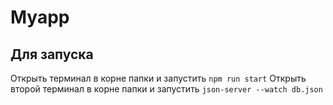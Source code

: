 # Myapp

## Для запуска

Открыть терминал в корне папки и запустить `npm run start`
Открыть второй терминал в корне папки и запустить `json-server --watch db.json`


